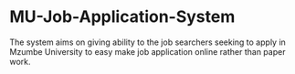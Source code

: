 # MU-Job-Application-System
The system aims on giving ability to the job searchers seeking to apply in Mzumbe University to easy make job application online rather than paper work. 
